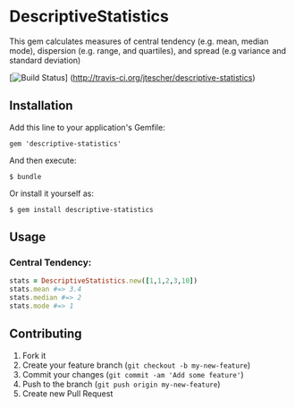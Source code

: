 # DescriptiveStatistics

This gem calculates measures of central tendency (e.g. mean, median mode), dispersion (e.g. range, and quartiles), and
spread (e.g variance and standard deviation)

[![Build Status](https://secure.travis-ci.org/jtescher/descriptive-statistics.png)]
(http://travis-ci.org/jtescher/descriptive-statistics)
## Installation

Add this line to your application's Gemfile:

    gem 'descriptive-statistics'

And then execute:

    $ bundle

Or install it yourself as:

    $ gem install descriptive-statistics

## Usage

### Central Tendency:
```ruby
stats = DescriptiveStatistics.new([1,1,2,3,10])
stats.mean #=> 3.4
stats.median #=> 2
stats.mode #=> 1
```

## Contributing

1. Fork it
2. Create your feature branch (`git checkout -b my-new-feature`)
3. Commit your changes (`git commit -am 'Add some feature'`)
4. Push to the branch (`git push origin my-new-feature`)
5. Create new Pull Request

